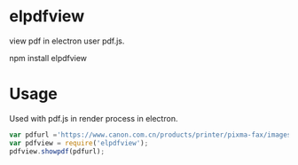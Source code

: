 # elpdfview

view pdf in electron user pdf.js. 

npm install elpdfview

# Usage

Used with pdf.js in render process in electron.

```javascript
var pdfurl ='https://www.canon.com.cn/products/printer/pixma-fax/images/speedtest.pdf';
var pdfview = require('elpdfview');
pdfview.showpdf(pdfurl);
```